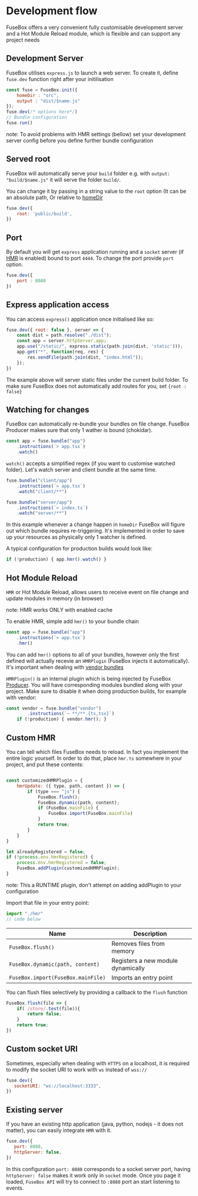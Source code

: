 # Development flow

FuseBox offers a very convenient fully customisable development server and a Hot Module Reload module, which is flexible and can support any project needs

## Development Server

FuseBox utilises `express.js` to launch a web server. To create it, define `fuse.dev` function right after your initilisation

```js
const fuse = FuseBox.init({
    homeDir : "src",
    output : "dist/$name.js"
});
fuse.dev(/* options here*/)
// Bundle configuration
fuse.run()
```

note: To avoid problems with HMR settings (bellow) set your development server config before you define further bundle configuration

## Served root

FuseBox will automatically serve your `build` folder e.g. with `output: "build/$name.js"` it will serve the folder `build/`.

You can change it by passing in a string value to the `root` option (It can be an absolute path, 
Or relative to [homeDir](/page/configuration#home-directory)

```js
fuse.dev({
    root: 'public/build',
})
```

## Port
By default you will get `express` application running and a `socket` server (if [HMR](#hot-module-reload) is enabled) bound to port `4444`. To change the port provide `port` option.

```js
fuse.dev({
    port : 8080
})
```

## Express application access

You can access `express()` application once initialised like so:

```js
fuse.dev({ root: false }, server => {
    const dist = path.resolve("./dist");
    const app = server.httpServer.app;
    app.use("/static/", express.static(path.join(dist, 'static')));
    app.get("*", function(req, res) {
        res.sendFile(path.join(dist, "index.html"));
    });
})
```

The example above will server static files under the current build folder. To make sure FuseBox does not automatically add routes for you, set `{root : false}`


## Watching for changes

FuseBox can automatically re-bundle your bundles on file change. FuseBox Producer makes sure that only 1 wather is bound (chokidar).

```js
const app = fuse.bundle("app")
    .instructions(`> app.tsx`)
    .watch()
```

`watch()` accepts a simplified regex (if you want to customise watched folder). Let's watch server and client bundle at the same time.

```js
fuse.bundle("client/app")
    .instructions(`> app.tsx`)
    .watch("client/**")

fuse.bundle("server/app")
    .instructions(`> index.ts`)
    .watch("server/**")
```

In this example whenever a change happen in `homeDir` FuseBox will figure out which bundle requires re-triggering. It's implemented in order to save up your resources as physically only 1 watcher is defined.

A typical configuration for production builds would look like:

```js
if (!production) { app.hmr().watch() }
```

## Hot Module Reload

`HMR` or Hot Module Reload, allows users to receive event on file change and update modules in memory (in browser)

note: HMR works ONLY with enabled cache

To enable HMR, simple add `hmr()` to your bundle chain

```js
const app = fuse.bundle("app")
    .instructions(`> app.tsx`)
    .hmr()
```

You can add `hmr()` options to all of your bundles, however only the first defined will actually recevie an `HMRPlugin` (FuseBox injects it automatically). It's important when dealing with [vendor bundles](/page/bundle#creating-vendors)

`HMRPlugin()` is an internal plugin which is being injected by FuseBox [Producer](/page/bundle#producer). You will have  corresponding modules bundled along with your project. Make sure to disable it when doing production builds, for example with vendor:

```js
const vendor = fuse.bundle("vendor")
        .instructions(`~ **/**.{ts,tsx}`)
    if (!production) { vendor.hmr(); }
```

## Custom HMR

You can tell which files FuseBox needs to reload. In fact you implement the entire logic yourself. In order to do that, place `hmr.ts` somewhere in your project, and put these contents:

```js

const customizedHMRPlugin = {
    hmrUpdate: ({ type, path, content }) => {
        if (type === "js") {
            FuseBox.flush();
            FuseBox.dynamic(path, content);
            if (FuseBox.mainFile) {
                FuseBox.import(FuseBox.mainFile)
            }
            return true;
        }
    }
}

let alreadyRegistered = false;
if (!process.env.hmrRegistered) {
    process.env.hmrRegistered = false;
    FuseBox.addPlugin(customizedHMRPlugin);
}
```

note: This a RUNTIME plugin, don't attempt on adding addPlugin to your configuration

Import that file in your entry point:

```js
import "./hmr"
// code below
```
| Name  | Description |
| ------------- | ------------- |
| ` FuseBox.flush() ` | Removes files from memory  |
| ` FuseBox.dynamic(path, content) `  | Registers a new module dynamically |
| ` FuseBox.import(FuseBox.mainFile) `| Imports an entry point|


You can flush files selectively by providing a callback to the `flush` function

```js
FuseBox.flush(file => {
    if( /store/.test(file)){
        return false;
    }
    return true;
})
```

## Custom socket URI
Sometimes, especially when dealing with `HTTPS` on a localhost, it is required to modify the socket URI to work with `ws` instead of `wss://`

```js
fuse.dev({
   socketURI: "ws://localhost:3333",
})
```

## Existing server

If you have an existing http application (java, python, nodejs - it does not matter), you can easily integrate `HMR` with it.
```js
fuse.dev({
   port: 8080,
   httpServer: false,
})
```
In this configuration `port: 8080` corresponds to a socket server port, having `httpServer: false` makes it work only in `socket` mode.  Once you page it loaded, `FuseBox API` will try to connect to `:8080` port an start listening to events.


